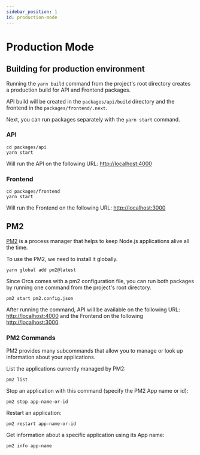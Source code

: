 ```yaml
---
sidebar_position: 1
id: production-mode
---
```


# Production Mode

## Building for production environment

Running the `yarn build` command from the project's root directory creates a production build for API and Frontend packages.

API build will be created in the `packages/api/build` directory and the frontend in the `packages/frontend/.next`.

Next, you can run packages separately with the `yarn start` command.

### API

```
cd packages/api
yarn start
```

Will run the API on the following URL: [http://localhost:4000](http://localhost:4000/)

### Frontend

```
cd packages/frontend
yarn start
```

Will run the Frontend on the following URL: [http://localhost:3000](http://localhost:3000/)

## PM2

[PM2](https://pm2.keymetrics.io/) is a process manager that helps to keep Node.js applications alive all the time.

To use the PM2, we need to install it globally.

```
yarn global add pm2@latest
```

Since Orca comes with a pm2 configuration file, you can run both packages by running one command from the project's root directory.

```
pm2 start pm2.config.json
```

After running the command, API will be available on the following URL: [http://localhost:4000](http://localhost:4000/) and the Frontend on the following [http://localhost:3000](http://localhost:3000/).

### PM2 Commands

PM2 provides many subcommands that allow you to manage or look up information about your applications.

List the applications currently managed by PM2:

```
pm2 list
```

Stop an application with this command (specify the PM2 App name or id):

```
pm2 stop app-name-or-id
```

Restart an application:

```
pm2 restart app-name-or-id
```

Get information about a specific application using its App name:

```
pm2 info app-name
```
